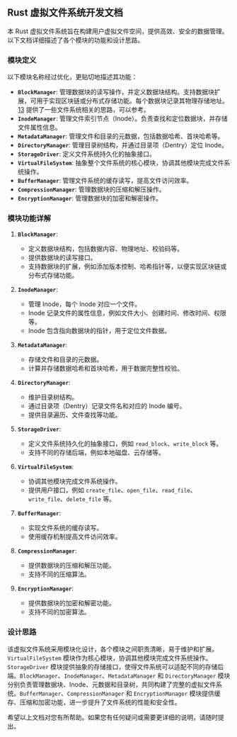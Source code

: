 
## Rust 虚拟文件系统开发文档

本 Rust 虚拟文件系统旨在构建用户虚拟文件空间，提供高效、安全的数据管理。以下文档详细描述了各个模块的功能和设计思路。

### 模块定义

以下模块名称经过优化，更贴切地描述其功能：

* **`BlockManager`**:  管理数据块的读写操作，并定义数据块结构。支持数据块扩展，可用于实现区块链或分布式存储功能。每个数据块记录其物理存储地址。[1](https://docs.rs/vfs)[3](https://github.com/manuel-woelker/rust-vfs) 提供了一些文件系统相关的思路，可以参考。
* **`InodeManager`**: 管理文件索引节点（Inode）。负责查找和定位数据块，并存储文件属性信息。
* **`MetadataManager`**: 管理文件和目录的元数据，包括数据哈希、首块哈希等。
* **`DirectoryManager`**: 管理目录树结构，并通过目录项（Dentry）定位 Inode。
* **`StorageDriver`**: 定义文件系统持久化的抽象接口。
* **`VirtualFileSystem`**: 抽象整个文件系统的核心模块，协调其他模块完成文件系统操作。
* **`BufferManager`**: 管理文件系统的缓存读写，提高文件访问效率。
* **`CompressionManager`**: 管理数据块的压缩和解压操作。
* **`EncryptionManager`**: 管理数据块的加密和解密操作。

### 模块功能详解

1. **`BlockManager`**:

   * 定义数据块结构，包括数据内容、物理地址、校验码等。
   * 提供数据块的读写接口。
   * 支持数据块的扩展，例如添加版本控制、哈希指针等，以便实现区块链或分布式存储功能。
2. **`InodeManager`**:

   * 管理 Inode，每个 Inode 对应一个文件。
   * Inode 记录文件的属性信息，例如文件大小、创建时间、修改时间、权限等。
   * Inode 包含指向数据块的指针，用于定位文件数据。
3. **`MetadataManager`**:

   * 存储文件和目录的元数据。
   * 计算并存储数据哈希和首块哈希，用于数据完整性校验。
4. **`DirectoryManager`**:

   * 维护目录树结构。
   * 通过目录项（Dentry）记录文件名和对应的 Inode 编号。
   * 提供目录遍历、文件查找等功能。
5. **`StorageDriver`**:

   * 定义文件系统持久化的抽象接口，例如 `read_block`、`write_block` 等。
   * 支持不同的存储后端，例如本地磁盘、云存储等。
6. **`VirtualFileSystem`**:

   * 协调其他模块完成文件系统操作。
   * 提供用户接口，例如 `create_file`、`open_file`、`read_file`、`write_file`、`delete_file` 等。
7. **`BufferManager`**:

   * 实现文件系统的缓存读写。
   * 使用缓存机制提高文件访问效率。
8. **`CompressionManager`**:

   * 提供数据块的压缩和解压功能。
   * 支持不同的压缩算法。
9. **`EncryptionManager`**:

   * 提供数据块的加密和解密功能。
   * 支持不同的加密算法。

### 设计思路

该虚拟文件系统采用模块化设计，各个模块之间职责清晰，易于维护和扩展。`VirtualFileSystem` 模块作为核心模块，协调其他模块完成文件系统操作。`StorageDriver` 模块提供抽象的存储接口，使得文件系统可以适配不同的存储后端。`BlockManager`、`InodeManager`、`MetadataManager` 和 `DirectoryManager` 模块分别负责管理数据块、Inode、元数据和目录树，共同构建了完整的虚拟文件系统。`BufferManager`、`CompressionManager` 和 `EncryptionManager` 模块提供缓存、压缩和加密功能，进一步提升了文件系统的性能和安全性。

希望以上文档对您有所帮助。如果您有任何疑问或需要更详细的说明，请随时提出。
